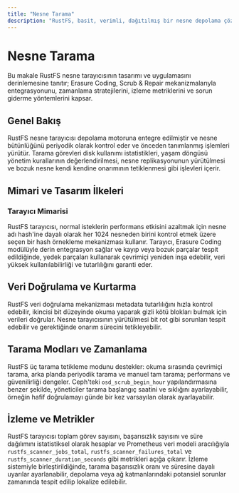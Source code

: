 ```yaml
---
title: "Nesne Tarama"
description: "RustFS, basit, verimli, dağıtılmış bir nesne depolama çözümüdür. %100 S3 uyumludur ve Apache2 lisansı altında yayınlanan açık kaynak yazılımdır."
---
```


# Nesne Tarama

Bu makale RustFS nesne tarayıcısının tasarımı ve uygulamasını derinlemesine tanıtır; Erasure Coding, Scrub & Repair mekanizmalarıyla entegrasyonunu, zamanlama stratejilerini, izleme metriklerini ve sorun giderme yöntemlerini kapsar.

## Genel Bakış

RustFS nesne tarayıcısı depolama motoruna entegre edilmiştir ve nesne bütünlüğünü periyodik olarak kontrol eder ve önceden tanımlanmış işlemleri yürütür.
Tarama görevleri disk kullanımı istatistikleri, yaşam döngüsü yönetim kurallarının değerlendirilmesi, nesne replikasyonunun yürütülmesi ve bozuk nesne kendi kendine onarımının tetiklenmesi gibi işlevleri içerir.

## Mimari ve Tasarım İlkeleri

### Tarayıcı Mimarisi

RustFS tarayıcısı, normal isteklerin performans etkisini azaltmak için nesne adı hash'ine dayalı olarak her 1024 nesneden birini kontrol etmek üzere seçen bir hash örnekleme mekanizması kullanır.
Tarayıcı, Erasure Coding modülüyle derin entegrasyon sağlar ve kayıp veya bozuk parçalar tespit edildiğinde, yedek parçaları kullanarak çevrimiçi yeniden inşa edebilir, veri yüksek kullanılabilirliği ve tutarlılığını garanti eder.

## Veri Doğrulama ve Kurtarma

RustFS veri doğrulama mekanizması metadata tutarlılığını hızla kontrol edebilir, ikincisi bit düzeyinde okuma yaparak gizli kötü blokları bulmak için verileri doğrular. Nesne tarayıcısının yürütülmesi bit rot gibi sorunları tespit edebilir ve gerektiğinde onarım sürecini tetikleyebilir.

## Tarama Modları ve Zamanlama

RustFS üç tarama tetikleme modunu destekler: okuma sırasında çevrimiçi tarama, arka planda periyodik tarama ve manuel tam tarama; performans ve güvenilirliği dengeler.
Ceph'teki `osd_scrub_begin_hour` yapılandırmasına benzer şekilde, yöneticiler tarama başlangıç saatini ve sıklığını ayarlayabilir, örneğin hafif doğrulamayı günde bir kez varsayılan olarak ayarlayabilir.

## İzleme ve Metrikler

RustFS tarayıcısı toplam görev sayısını, başarısızlık sayısını ve süre dağılımını istatistiksel olarak hesaplar ve Prometheus veri modeli aracılığıyla `rustfs_scanner_jobs_total`, `rustfs_scanner_failures_total` ve `rustfs_scanner_duration_seconds` gibi metrikleri açığa çıkarır.
İzleme sistemiyle birleştirildiğinde, tarama başarısızlık oranı ve süresine dayalı uyarılar ayarlanabilir, depolama veya ağ katmanlarındaki potansiel sorunlar zamanında tespit edilip lokalize edilebilir.
